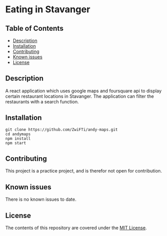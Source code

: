 # Eating in Stavanger

## Table of Contents

* [Description](#description)
* [Installation](#installation)
* [Contributing](#contributing)
* [Known issues](#known)
* [License](#known)

## Description

A react application which uses google maps and foursquare api to display certain restaurant locations in Stavanger. The application can filter the restaurants with a search function.

## Installation

```
git clone https://github.com/ZwiFTi/andy-maps.git
cd andymaps
npm install
npm start
```

## Contributing

This project is a practice project, and is therefor not open for contribution.


## Known issues

There is no known issues to date.


## License

The contents of this repository are covered under the [MIT License](LICENSE).
